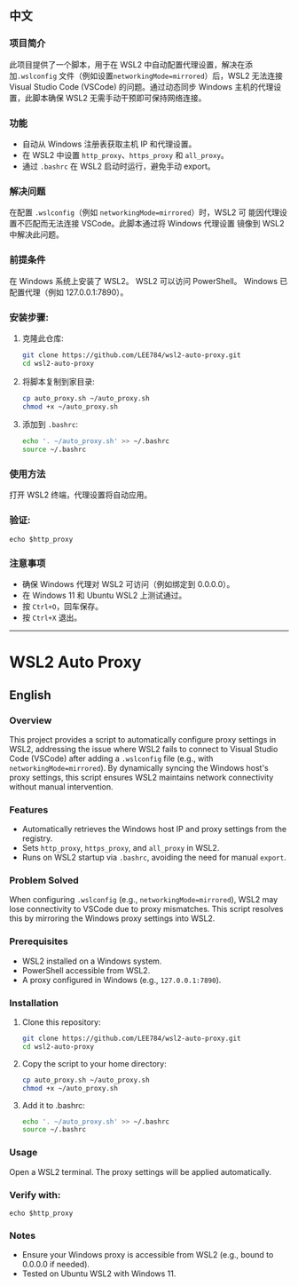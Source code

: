## 中文
### 项目简介
此项目提供了一个脚本，用于在 WSL2 中自动配置代理设置，解决在添加`.wslconfig` 文件（例如设置`networkingMode=mirrored`）后，WSL2 无法连接 Visual Studio Code (VSCode) 的问题。通过动态同步 Windows 主机的代理设置，此脚本确保 WSL2 无需手动干预即可保持网络连接。

### 功能
- 自动从 Windows 注册表获取主机 IP 和代理设置。  
- 在 WSL2 中设置 `http_proxy`、`https_proxy` 和 `all_proxy`。
- 通过 `.bashrc` 在 WSL2 启动时运行，避免手动 export。
### 解决问题
   在配置 `.wslconfig`（例如 `networkingMode=mirrored`）时，WSL2 可  能因代理设置不匹配而无法连接 VSCode。此脚本通过将 Windows 代理设置  镜像到 WSL2 中解决此问题。

### 前提条件
   在 Windows 系统上安装了 WSL2。
   WSL2 可以访问 PowerShell。
   Windows 已配置代理（例如 127.0.0.1:7890）。

### 安装步骤:
1. 克隆此仓库:
   ```bash
   git clone https://github.com/LEE784/wsl2-auto-proxy.git  
   cd wsl2-auto-proxy  
3. 将脚本复制到家目录:
   ```bash
   cp auto_proxy.sh ~/auto_proxy.sh  
   chmod +x ~/auto_proxy.sh  
5. 添加到 `.bashrc`:
   ```bash
   echo '. ~/auto_proxy.sh' >> ~/.bashrc  
   source ~/.bashrc  
### 使用方法  
   打开 WSL2 终端，代理设置将自动应用。
### 验证:
`echo $http_proxy`  
### 注意事项  
- 确保 Windows 代理对 WSL2 可访问（例如绑定到 0.0.0.0）。  
- 在 Windows 11 和 Ubuntu WSL2 上测试通过。  
- 按 `Ctrl+O`，回车保存。  
- 按 `Ctrl+X` 退出。  
---
# WSL2 Auto Proxy

## English

### Overview
This project provides a script to automatically configure proxy settings in WSL2, addressing the issue where WSL2 fails to connect to Visual Studio Code (VSCode) after adding a `.wslconfig` file (e.g., with `networkingMode=mirrored`). By dynamically syncing the Windows host's proxy settings, this script ensures WSL2 maintains network connectivity without manual intervention.

### Features
- Automatically retrieves the Windows host IP and proxy settings from the registry.
- Sets `http_proxy`, `https_proxy`, and `all_proxy` in WSL2.
- Runs on WSL2 startup via `.bashrc`, avoiding the need for manual `export`.

### Problem Solved
When configuring `.wslconfig` (e.g., `networkingMode=mirrored`), WSL2 may lose connectivity to VSCode due to  proxy mismatches. This script resolves this by mirroring the Windows proxy settings into WSL2.

### Prerequisites
- WSL2 installed on a Windows system.
- PowerShell accessible from WSL2.
- A proxy configured in Windows (e.g., `127.0.0.1:7890`).

### Installation
1. Clone this repository:
   ```bash
   git clone https://github.com/LEE784/wsl2-auto-proxy.git
   cd wsl2-auto-proxy
2. Copy the script to your home directory:
   ```bash
   cp auto_proxy.sh ~/auto_proxy.sh
   chmod +x ~/auto_proxy.sh
3. Add it to .bashrc:
   ```bash
   echo '. ~/auto_proxy.sh' >> ~/.bashrc
   source ~/.bashrc
### Usage
   Open a WSL2 terminal. The proxy settings will be applied automatically.
### Verify with:
`echo $http_proxy`
### Notes
- Ensure your Windows proxy is accessible from WSL2 (e.g., bound to 0.0.0.0 if needed).
- Tested on Ubuntu WSL2 with Windows 11.
    
